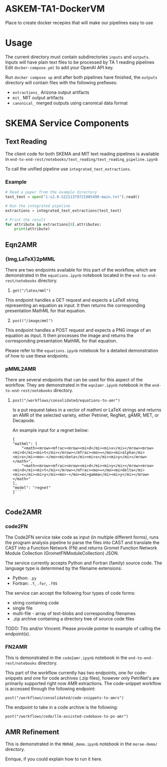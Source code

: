 # ASKEM-TA1-DockerVM
Place to create docker recepies that will make our pipelines easy to use

# Usage
The current directory must contain subdirectories `inputs` and `outputs`. Inputs will have plain text files to be processed by TA 1 reading pipelines
Edit `docker-compose.yml` to add your OpenAI API key.

Run `docker compose up` and after both pipelines have finished, the `outputs` directory will contain files with the following prefiexes:
- `extractions_` Arizona output artifacts
- `mit_` MIT output artifacts
- `canonical_` merged outputs using canonical data format

# SKEMA Service Components

## Text Reading

The client code for both SKEMA and MIT text reading pipelines is available in `end-to-end-rest/notebooks/text_reading/text_reading_pipeline.ipynb`

To call the unified pipeline use `integrated_text_extractions`.

### Example
```python
# Read a paper from the example directory
test_text = open("1-s2.0-S2211379721005490-main.txt").read()

# Run the integrated pipeline
extractions = integrated_text_extractions(test_text)

# Print the result
for attribute in extractions[0].attributes:
    print(attribute)
```

## Eqn2AMR

### {Img,LaTeX}2pMML

There are two endpoints available for this part of the workflow, which are demonstrated in the `equations.ipynb` notebook located in the `end-to-end-rest/notebooks` directory.

1. `get("/latex/mml")`

This endpoint handles a GET request and expects a LaTeX string representing an equation as input. It then returns the corresponding presentation MathML for that equation.

2. `post("/image/mml")`

This endpoint handles a POST request and expects a PNG image of an equation as input. It then processes the image and returns the corresponding presentation MathML for that equation.

Please refer to the `equations.ipynb` notebook for a detailed demonstration of how to use these endpoints.


### pMML2AMR

There are several endpoints that can be used for this aspect of the workflow. They are demonstrated in the `eqn2amr.ipynb` notebook in the `end-to-end-rest/notebooks` directory. 

1. `post("/workflows/consolidated/equations-to-amr")` 

	Is a put request takes in a vector of mathml or LaTeX strings and returns an AMR of the selected variety, either Petrinet, RegNet, gAMR, MET, or Decapode. 

	An example input for a regnet below:
	```
    {
    "mathml": [
        "<math><mrow><mfrac><mrow><mi>d</mi><mi>x</mi></mrow><mrow><mi>d</mi><mi>t</mi></mrow></mfrac><mo>=</mo><mi>alpha</mi><mi>x</mi><mo>-</mo><mi>beta</mi><mi>x</mi><mi>y</mi></mrow></math>",
        "<math><mrow><mfrac><mrow><mi>d</mi><mi>y</mi></mrow><mrow><mi>d</mi><mi>t</mi></mrow></mfrac><mo>=</mo><mi>delta</mi><mi>x</mi><mi>y</mi><mo>-</mo><mi>gamma</mi><mi>y</mi></mrow></math>"
    ],
    "model": "regnet"
    }```


## Code2AMR

### code2FN

The Code2FN service take code as input (in multiple different forms), runs the program analysis pipeline to parse the files into CAST and translate the CAST into a Function Network (FN) and returns Gromet Function Network Module Collection (GrometFNModuleCollection) JSON.

The service currently accepts Python and Fortran (family) source code. The language type is determined by the filename extensions:

- Python: `.py`
- Fortran: `.f`, `.for`, `.f95`

The service can accept the following four types of code forms:

- string containing code
- single file
- multi-file - array of text-blobs and corresponding filenames
- .zip archive containing a directory tree of source code files

TODO: Tito and/or Vincent: Please provide pointer to example of calling the endpoint(s).

### FN2AMR

This is demonstrated in the `code2amr.ipynb` notebook in the `end-to-end-rest/notebooks` directory.

This part of the workflow currently has two endpoints, one for code-snippets and one for code archives (.zip files), however only PetriNet's are primarily supported right now AMR extractions. The code-snippet workflow is accessed through the following endpoint: 

`post("/workflows/consolidated/code-snippets-to-amrs")`

The endpoint to take in a code archive is the following:

`post("/workflows/code/llm-assisted-codebase-to-pn-amr")`

## AMR Refinement

This is demonstrated in the `MORAE_demo.ipynb` notebook in the `morae-demo/` directory.

Enrique, if you could explain how to run it here. 
